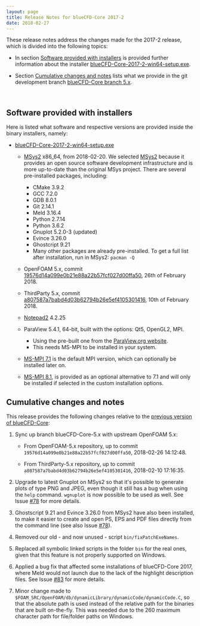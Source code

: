 ```yaml
---
layout: page
title: Release Notes for blueCFD-Core 2017-2
date: 2018-02-27
---
```


These release notes address the changes made for the 2017-2 release, which is
divided into the following topics:

  * In section [Software provided with installers](software-provided-with-installers)
  is provided further information about the installer
  [blueCFD-Core-2017-2-win64-setup.exe](https://github.com/blueCFD/Core/releases/tag/blueCFD-Core-2017-2).

  * Section [Cumulative changes and notes](#cumulative-changes-and-notes)
  lists what we provide in the git development branch
  [blueCFD-Core branch 5.x](https://github.com/blueCFD/OpenFOAM-dev/tree/blueCFD-Core-5.x).

<br>

## Software provided with installers

Here is listed what software and respective versions are provided inside the
binary installers, namely:

  * [blueCFD-Core-2017-2-win64-setup.exe](https://github.com/blueCFD/Core/releases/tag/blueCFD-Core-2017-2)

      * [MSys2](https://msys2.github.io/) x86_64, from 2018-02-20.
      We selected [MSys2](https://msys2.github.io/) because it provides an open
      source software development infrastructure and is more up-to-date than
      the original MSys project. There are several pre-installed packages,
      including:
          * CMake 3.9.2
          * GCC 7.2.0
          * GDB 8.0.1
          * Git 2.14.1
          * Meld 3.16.4
          * Python 2.7.14
          * Python 3.6.2
          * Gnuplot 5.2.0-3 (updated)
          * Evince 3.26.0
          * Ghostcript 9.21
          * Many other packages are already pre-installed. To get a full list
          after installation, run in MSys2: `pacman -Q`

      * OpenFOAM 5.x, commit
      [19576d14a099e0b21e88a22b57fcf027d00ffa50](https://github.com/OpenFOAM/OpenFOAM-5.x/commits/19576d14a099e0b21e88a22b57fcf027d00ffa50),
      26th of February 2018.

      * ThirdParty 5.x, commit
      [a807587a7babd4d03b62794b26e5ef4105301416](https://github.com/OpenFOAM/ThirdParty-5.x/commits/a807587a7babd4d03b62794b26e5ef4105301416),
      10th of February 2018.

      * [Notepad2](https://www.flos-freeware.ch/notepad2.html) 4.2.25

      * ParaView 5.4.1, 64-bit, built with the options: Qt5, OpenGL2, MPI.
          * Using the pre-built one from the [ParaView.org website](https://www.paraview.org/download/).
          * This needs MS-MPI to be installed in your system.

      * [MS-MPI 7.1](https://www.microsoft.com/en-us/download/details.aspx?id=52981)
      is the default MPI version, which can optionally be installed later on.

      * [MS-MPI 8.1](https://www.microsoft.com/en-us/download/details.aspx?id=55494),
      is provided as an optional alternative to 7.1 and will only be installed
      if selected in the custom installation options.


## Cumulative changes and notes

This release provides the following changes relative to the
[previous version of blueCFD-Core](bluecfd-core-2017-1):

1. Sync up branch blueCFD-Core-5.x with upstream OpenFOAM 5.x:

    * From OpenFOAM-5.x repository, up to commit
      `19576d14a099e0b21e88a22b57fcf027d00ffa50`, 2018-02-26 14:12:48.

    * From ThirdParty-5.x repository, up to commit
      `a807587a7babd4d03b62794b26e5ef4105301416`, 2018-02-10 17:16:35.

2. Upgrade to latest Gnuplot on MSys2 so that it's possible to generate plots
   of type PNG and JPEG, even though it still has a bug when using the `help`
   command. `wgnuplot` is now possible to be used as well. See Issue
   [#78](https://github.com/blueCFD/Core/issues/78) for more details.

3. Ghostscript 9.21 and Evince 3.26.0 from MSys2 have also been installed, to
   make it easier to create and open PS, EPS and PDF files directly from the
   command line (see also Issue [#78](https://github.com/blueCFD/Core/issues/78)).

4. Removed our old - and now unused - script `bin/fixPatchExeNames`.

5. Replaced all symbolic linked scripts in the folder `bin` for the real ones,
   given that this feature is not properly supported on Windows.

6. Applied a bug fix that affected some installations of blueCFD-Core 2017,
   where Meld would not launch due to the lack of the highlight description
   files. See Issue [#83](https://github.com/blueCFD/Core/issues/83) for more
   details.

7. Minor change made to
   `$FOAM_SRC/OpenFOAM/db/dynamicLibrary/dynamicCode/dynamicCode.C`, so that
   the absolute path is used instead of the relative path for the binaries that
   are built on-the-fly. This was needed due to the 260 maximum character path
   for file/folder paths on Windows.
